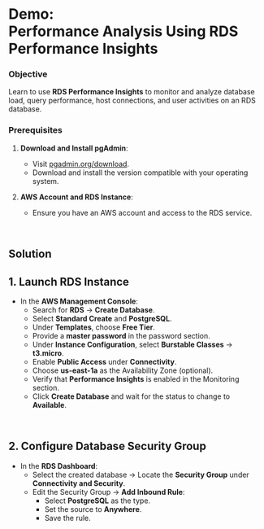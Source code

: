 # Demo:<br>Performance Analysis Using RDS Performance Insights

### **Objective**  
Learn to use **RDS Performance Insights** to monitor and analyze database load, query performance, host connections, and user activities on an RDS database.

### **Prerequisites**
1. **Download and Install pgAdmin**:  
   - Visit [pgadmin.org/download](https://www.pgadmin.org/download).  
   - Download and install the version compatible with your operating system.  

2. **AWS Account and RDS Instance**:  
   - Ensure you have an AWS account and access to the RDS service.

<br>

## Solution

## **1. Launch RDS Instance**  
- In the **AWS Management Console**:  
  - Search for **RDS** → **Create Database**.  
  - Select **Standard Create** and **PostgreSQL**.  
  - Under **Templates**, choose **Free Tier**.  
  - Provide a **master password** in the password section.  
  - Under **Instance Configuration**, select **Burstable Classes** → **t3.micro**.  
  - Enable **Public Access** under **Connectivity**.  
  - Choose **us-east-1a** as the Availability Zone (optional).  
  - Verify that **Performance Insights** is enabled in the Monitoring section.  
  - Click **Create Database** and wait for the status to change to **Available**.

<br>

## **2. Configure Database Security Group**  
- In the **RDS Dashboard**:  
  - Select the created database → Locate the **Security Group** under **Connectivity and Security**.  
  - Edit the Security Group → **Add Inbound Rule**:  
    - Select **PostgreSQL** as the type.  
    - Set the source to **Anywhere**.  
    - Save the rule.

<br>

